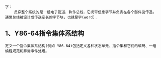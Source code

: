 ```
字：
	贯穿整个系统的是一组电子管道，称作总线，它携带信息字节并负责在各个部件见传递。通常总线被设计成传送定长的字节块，也就是字(word).
```



## 1、Y86-64指令集体系结构

```
定义一个指令集体系结构(例如 Y86-64)包括定义各种状态单元、指令集和它们的编码、一组编程规范和异常事件处理。
```

